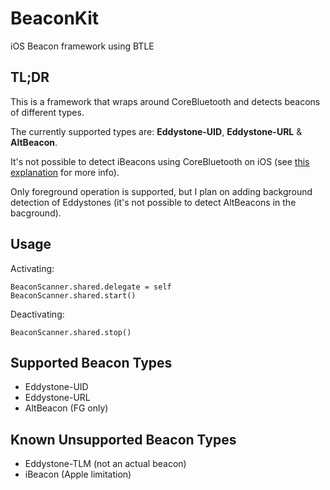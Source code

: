 # BeaconKit
iOS Beacon framework using BTLE
## TL;DR
This is a framework that wraps around CoreBluetooth and detects beacons of different types.

The currently supported types are: **Eddystone-UID**, **Eddystone-URL** & **AltBeacon**.

It's not possible to detect iBeacons using CoreBluetooth on iOS (see [this explanation](http://developer.radiusnetworks.com/2013/10/21/corebluetooth-doesnt-let-you-see-ibeacons.html) for more info).

Only foreground operation is supported, but I plan on adding background detection of Eddystones (it's not possible to detect AltBeacons in the bacground).
## Usage
Activating:
```
BeaconScanner.shared.delegate = self
BeaconScanner.shared.start()
```
Deactivating:
```
BeaconScanner.shared.stop()
```
## Supported Beacon Types
* Eddystone-UID
* Eddystone-URL
* AltBeacon (FG only)
## Known Unsupported Beacon Types
* Eddystone-TLM (not an actual beacon)
* iBeacon (Apple limitation)

